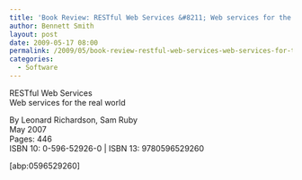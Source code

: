 ```yaml
---
title: 'Book Review: RESTful Web Services &#8211; Web services for the real world'
author: Bennett Smith
layout: post
date: 2009-05-17 08:00
permalink: /2009/05/book-review-restful-web-services-web-services-for-the-real-world/
categories:
  - Software
---
```

RESTful Web Services  
Web services for the real world

By Leonard Richardson, Sam Ruby  
May 2007  
Pages: 446  
ISBN 10: 0-596-52926-0 | ISBN 13: 9780596529260

[abp:0596529260]

